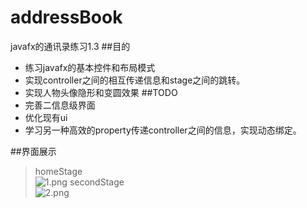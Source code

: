 # addressBook
javafx的通讯录练习1.3
##目的
- 练习javafx的基本控件和布局模式
- 实现controller之间的相互传递信息和stage之间的跳转。
- 实现人物头像隐形和变圆效果
##TODO
- 完善二信息级界面
- 优化现有ui
- 学习另一种高效的property传递controller之间的信息，实现动态绑定。

##界面展示
> homeStage  
![1.png](https://upload-images.jianshu.io/upload_images/6035077-1e5a2f154b0ae18c.png?imageMogr2/auto-orient/strip%7CimageView2/2/w/1240)
> secondStage  
![2.png](https://upload-images.jianshu.io/upload_images/6035077-8aa94a9e462e34ba.png?imageMogr2/auto-orient/strip%7CimageView2/2/w/1240)

